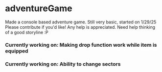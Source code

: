 # adventureGame
Made a console based adventure game. Still very basic, started on 1/29/25
Please contribute if you'd like! Any help is appreciated. Need help thinking of a good storyline :P

### Currently working on: Making drop function work while item is equipped
### Currently working on: Ability to change sectors
